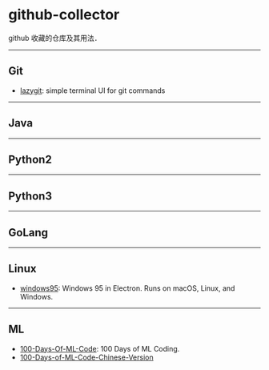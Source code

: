# github-collector
github 收藏的仓库及其用法．

---
## Git
* [lazygit](https://github.com/jesseduffield/lazygit): simple terminal UI for git commands

  
---
## Java


---
## Python2


---
## Python3


---
## GoLang


---
## Linux
* [windows95](https://github.com/felixrieseberg/windows95): Windows 95 in Electron. Runs on macOS, Linux, and Windows.


---
## ML
* [100-Days-Of-ML-Code](https://github.com/Avik-Jain/100-Days-Of-ML-Code): 100 Days of ML Coding.
* [100-Days-of-ML-Code-Chinese-Version](https://github.com/Avik-Jain/100-Days-of-ML-Code-Chinese-Version)
